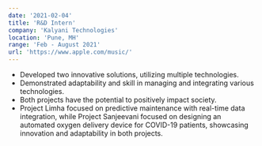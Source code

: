 ```yaml
---
date: '2021-02-04'
title: 'R&D Intern'
company: 'Kalyani Technologies'
location: 'Pune, MH'
range: 'Feb - August 2021'
url: 'https://www.apple.com/music/'
---
```


- Developed two innovative solutions, utilizing multiple technologies.
- Demonstrated adaptability and skill in managing and integrating various technologies.
- Both projects have the potential to positively impact society.
- Project Limha focused on predictive maintenance with real-time data integration, while Project Sanjeevani focused on designing an automated oxygen delivery device for COVID-19 patients, showcasing innovation and adaptability in both projects.

